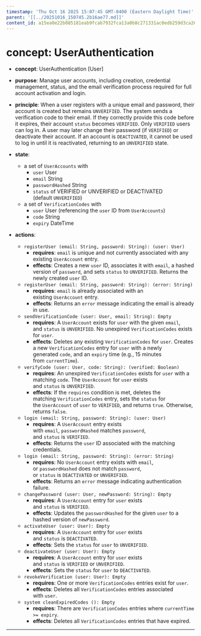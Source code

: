 ```yaml
---
timestamp: 'Thu Oct 16 2025 15:07:45 GMT-0400 (Eastern Daylight Time)'
parent: '[[../20251016_150745.2b16ae77.md]]'
content_id: a15ea0e22b085181eab9fcab7932fca13a0b8c271331ac0edb259d3ca2697beb
---
```


# concept: UserAuthentication

* **concept**: UserAuthentication \[User]

* **purpose**: Manage user accounts, including creation, credential management, status, and the email verification process required for full account activation and login.

* **principle**: When a user registers with a unique email and password, their account is created but remains `UNVERIFIED`. The system sends a verification code to their email. If they correctly provide this code before it expires, their account `status` becomes `VERIFIED`. Only `VERIFIED` users can log in. A user may later change their password (if `VERIFIED`) or deactivate their account. If an account is `DEACTIVATED`, it cannot be used to log in until it is reactivated, returning to an `UNVERIFIED` state.

* **state**:

  * a set of `UserAccounts` with
    * `user` User
    * `email` String
    * `passwordHashed` String
    * `status` of VERIFIED or UNVERIFIED or DEACTIVATED (default `UNVERIFIED`)
  * a set of `VerificationCodes` with
    * `user` User (referencing the `user` ID from `UserAccounts`)
    * `code` String
    * `expiry` DateTime

* **actions**:

  * `registerUser (email: String, password: String): (user: User)`
    * **requires**: `email` is unique and not currently associated with any existing `UserAccount` entry.
    * **effects**: Creates a new `user` ID, associates it with `email`, a hashed version of `password`, and sets `status` to `UNVERIFIED`. Returns the newly created `user` ID.
  * `registerUser (email: String, password: String): (error: String)`
    * **requires**: `email` is already associated with an existing `UserAccount` entry.
    * **effects**: Returns an `error` message indicating the email is already in use.
  * `sendVerificationCode (user: User, email: String): Empty`
    * **requires**: A `UserAccount` exists for `user` with the given `email`, and `status` is `UNVERIFIED`. No unexpired `VerificationCodes` exists for `user`.
    * **effects**: Deletes any existing `VerificationCodes` for `user`. Creates a new `VerificationCodes` entry for `user` with a newly generated `code`, and an `expiry` time (e.g., 15 minutes from `currentTime`).
  * `verifyCode (user: User, code: String): (verified: Boolean)`
    * **requires**: An unexpired `VerificationCodes` exists for `user` with a matching `code`. The `UserAccount` for `user` exists and `status` is `UNVERIFIED`.
    * **effects**: If the `requires` condition is met, deletes the matching `VerificationCodes` entry, sets the `status` for the `UserAccount` of `user` to `VERIFIED`, and returns `true`. Otherwise, returns `false`.
  * `login (email: String, password: String): (user: User)`
    * **requires**: A `UserAccount` entry exists with `email`, `passwordHashed` matches `password`, and `status` is `VERIFIED`.
    * **effects**: Returns the `user` ID associated with the matching credentials.
  * `login (email: String, password: String): (error: String)`
    * **requires**: No `UserAccount` entry exists with `email`, or `passwordHashed` does not match `password`, or `status` is `DEACTIVATED` or `UNVERIFIED`.
    * **effects**: Returns an `error` message indicating authentication failure.
  * `changePassword (user: User, newPassword: String): Empty`
    * **requires**: A `UserAccount` entry for `user` exists and `status` is `VERIFIED`.
    * **effects**: Updates the `passwordHashed` for the given `user` to a hashed version of `newPassword`.
  * `activateUser (user: User): Empty`
    * **requires**: A `UserAccount` entry for `user` exists and `status` is `DEACTIVATED`.
    * **effects**: Sets the `status` for `user` to `UNVERIFIED`.
  * `deactivateUser (user: User): Empty`
    * **requires**: A `UserAccount` entry for `user` exists and `status` is `VERIFIED` or `UNVERIFIED`.
    * **effects**: Sets the `status` for `user` to `DEACTIVATED`.
  * `revokeVerification (user: User): Empty`
    * **requires**: One or more `VerificationCodes` entries exist for `user`.
    * **effects**: Deletes all `VerificationCodes` entries associated with `user`.
  * `system cleanExpiredCodes (): Empty`
    * **requires**: There are `VerificationCodes` entries where `currentTime >= expiry`.
    * **effects**: Deletes all `VerificationCodes` entries that have expired.

***
